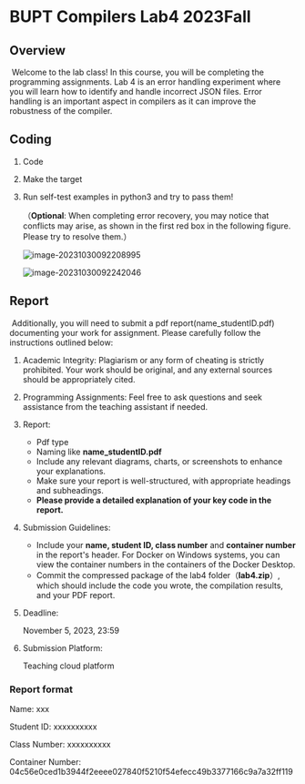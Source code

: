 # BUPT Compilers Lab4 2023Fall



## Overview

​	Welcome to the lab class! In this course, you will be completing the programming assignments. Lab 4 is an error handling experiment where you will learn how to identify and handle incorrect JSON files. Error handling is an important aspect in compilers as it can improve the robustness of the compiler.

## Coding

1. Code 

2. Make the target

3. Run self-test examples in python3 and try to pass them!

   （**Optional**: When completing error recovery, you may notice that conflicts may arise, as shown in the first red box in the following figure. Please try to resolve them.）

   ![image-20231030092208995](C:\Users\cotton\AppData\Roaming\Typora\typora-user-images\image-20231030092208995.png)

   ![image-20231030092242046](C:\Users\cotton\AppData\Roaming\Typora\typora-user-images\image-20231030092242046.png)

   

## Report 

​	Additionally, you will need to submit a pdf report(name_studentID.pdf) documenting your work for assignment. Please carefully follow the instructions outlined below: 

1. Academic Integrity: Plagiarism or any form of cheating is strictly prohibited. Your work should be original, and any external sources should be appropriately cited. 

2. Programming Assignments: Feel free to ask questions and seek assistance from the teaching assistant if needed. 
3. Report: 
   - Pdf type 
   - Naming like **name_studentID.pdf** 
   - Include any relevant diagrams, charts, or screenshots to enhance your explanations. 
   - Make sure your report is well-structured, with appropriate headings and subheadings. 
   - **Please provide a detailed explanation of your key code in the report.**
   
4. Submission Guidelines:
   - Include your **name, student ID, class number** and **container number** in the report's header. For Docker on Windows systems, you can view the container numbers in the containers of the Docker Desktop.
   -  Commit the compressed package of the lab4 folder（**lab4.zip**）, which should include the code you wrote, the compilation results, and your PDF report. 

5. Deadline: 

   November 5, 2023, 23:59

6. Submission Platform: 

   Teaching cloud platform







### Report format

Name: xxx 

Student ID: xxxxxxxxxx 

Class Number: xxxxxxxxxx 

Container Number: 04c56e0ced1b3944f2eeee027840f5210f54efecc49b3377166c9a7a32ff119



